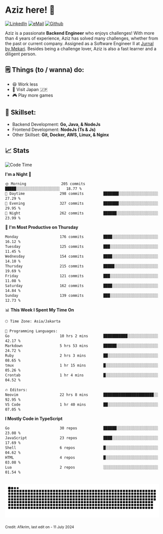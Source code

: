 # Aziz here! 👋

[![LinkedIn](https://img.shields.io/static/v1?message=afikrim&logo=linkedin&label=&color=0077B5&logoColor=white&labelColor=&style=for-the-badge)](https://www.linkedin.com/in/afikrim)
[![eMail](https://img.shields.io/static/v1?message=afikrim10@gmail.com&logo=gmail&label=&color=D14836&logoColor=white&labelColor=&style=for-the-badge)](mailto:afikrim10@gmail.com)
[![Github](https://komarev.com/ghpvc/?username=afikrim&label=Visitors&style=for-the-badge)](https://www.github.com/afikrim)

<!--Introduction-->
Aziz is a passionate **Backend Engineer** who enjoys challenges! With more than 4 years of experience, Aziz has solved many challenges, whether from the past or current company. Assigned as a Software Engineer II at [Jurnal by Mekari](https://jurnal.id). Besides being a challenge lover, Aziz is also a fast learner and a diligent person.

<!--Things TODO-->
## 🗒️ Things (to / wanna) do:

- 😆 Work less
- 🚀 Visit Japan 🇯🇵
- 🎮 Play more games

<!--Skillset-->
## 🏅 Skillset:

- Backend Development: **Go, Java, & NodeJs**
- Frontend Development: **NodeJs (Ts & Js)**
- Other Skillset: **Git, Docker, AWS, Linux, & Nginx**

## 📈 Stats  

<!--START_SECTION:waka-->
![Code Time](http://img.shields.io/badge/Code%20Time-1%2C600%20hrs%2021%20mins-blue)

**I'm a Night 🦉** 

```text
🌞 Morning                205 commits         █████░░░░░░░░░░░░░░░░░░░░   18.77 % 
🌆 Daytime                298 commits         ███████░░░░░░░░░░░░░░░░░░   27.29 % 
🌃 Evening                327 commits         ███████░░░░░░░░░░░░░░░░░░   29.95 % 
🌙 Night                  262 commits         ██████░░░░░░░░░░░░░░░░░░░   23.99 % 
```
📅 **I'm Most Productive on Thursday** 

```text
Monday                   176 commits         ████░░░░░░░░░░░░░░░░░░░░░   16.12 % 
Tuesday                  125 commits         ███░░░░░░░░░░░░░░░░░░░░░░   11.45 % 
Wednesday                154 commits         ████░░░░░░░░░░░░░░░░░░░░░   14.10 % 
Thursday                 215 commits         █████░░░░░░░░░░░░░░░░░░░░   19.69 % 
Friday                   121 commits         ███░░░░░░░░░░░░░░░░░░░░░░   11.08 % 
Saturday                 162 commits         ████░░░░░░░░░░░░░░░░░░░░░   14.84 % 
Sunday                   139 commits         ███░░░░░░░░░░░░░░░░░░░░░░   12.73 % 
```


📊 **This Week I Spent My Time On** 

```text
🕑︎ Time Zone: Asia/Jakarta

💬 Programming Languages: 
Go                       10 hrs 2 mins       ███████████░░░░░░░░░░░░░░   42.17 % 
Markdown                 5 hrs 53 mins       ██████░░░░░░░░░░░░░░░░░░░   24.72 % 
Ruby                     2 hrs 3 mins        ██░░░░░░░░░░░░░░░░░░░░░░░   08.65 % 
tmux                     1 hr 15 mins        █░░░░░░░░░░░░░░░░░░░░░░░░   05.26 % 
Crontab                  1 hr 4 mins         █░░░░░░░░░░░░░░░░░░░░░░░░   04.52 % 

🔥 Editors: 
Neovim                   22 hrs 8 mins       ███████████████████████░░   92.95 % 
VS Code                  1 hr 40 mins        ██░░░░░░░░░░░░░░░░░░░░░░░   07.05 % 
```

**I Mostly Code in TypeScript** 

```text
Go                       30 repos            ██████░░░░░░░░░░░░░░░░░░░   23.08 % 
JavaScript               23 repos            ████░░░░░░░░░░░░░░░░░░░░░   17.69 % 
Shell                    6 repos             █░░░░░░░░░░░░░░░░░░░░░░░░   04.62 % 
HTML                     4 repos             █░░░░░░░░░░░░░░░░░░░░░░░░   03.08 % 
Lua                      2 repos             ░░░░░░░░░░░░░░░░░░░░░░░░░   01.54 % 
```




<!--END_SECTION:waka-->


<br clear="both">

<div align="center">
  <img src="https://raw.githubusercontent.com/afikrim/afikrim/output/snake.svg" alt="Snake animation" />
</div>


<sub>Credit: Afikrim, last edit on - 11 July 2024</sub>
